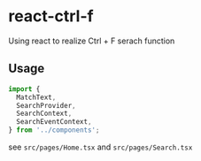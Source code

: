 # react-ctrl-f

Using react to realize Ctrl + F serach function

## Usage

```js
import {
  MatchText,
  SearchProvider,
  SearchContext,
  SearchEventContext,
} from '../components';
```

see `src/pages/Home.tsx` and `src/pages/Search.tsx`
